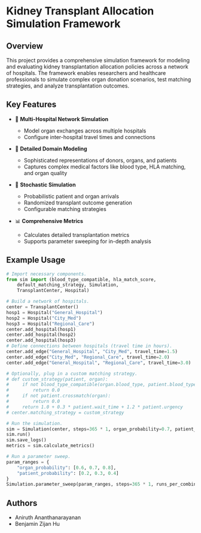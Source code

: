 # Kidney Transplant Allocation Simulation Framework

## Overview

This project provides a comprehensive simulation framework for modeling and evaluating kidney transplantation allocation policies across a network of hospitals. The framework enables researchers and healthcare professionals to simulate complex organ donation scenarios, test matching strategies, and analyze transplantation outcomes.

## Key Features

- 🏥 **Multi-Hospital Network Simulation**
  - Model organ exchanges across multiple hospitals
  - Configure inter-hospital travel times and connections

- 🧬 **Detailed Domain Modeling**
  - Sophisticated representations of donors, organs, and patients
  - Captures complex medical factors like blood type, HLA matching, and organ quality

- 🎲 **Stochastic Simulation**
  - Probabilistic patient and organ arrivals
  - Randomized transplant outcome generation
  - Configurable matching strategies

- 📊 **Comprehensive Metrics**
  - Calculates detailed transplantation metrics
  - Supports parameter sweeping for in-depth analysis

## Example Usage

```python
# Import necessary components.
from sim import (blood_type_compatible, hla_match_score, 
    default_matching_strategy, Simulation, 
    TransplantCenter, Hospital)

# Build a network of hospitals.
center = TransplantCenter()
hosp1 = Hospital("General_Hospital")
hosp2 = Hospital("City_Med")
hosp3 = Hospital("Regional_Care")
center.add_hospital(hosp1)
center.add_hospital(hosp2)
center.add_hospital(hosp3)
# Define connections between hospitals (travel time in hours).
center.add_edge("General_Hospital", "City_Med", travel_time=1.5)
center.add_edge("City_Med", "Regional_Care", travel_time=2.0)
center.add_edge("General_Hospital", "Regional_Care", travel_time=3.0)

# Optionally, plug in a custom matching strategy.
# def custom_strategy(patient, organ):
#     if not blood_type_compatible(organ.blood_type, patient.blood_type):
#         return 0.0
#     if not patient.crossmatch(organ):
#         return 0.0
#     return 1.0 + 0.3 * patient.wait_time + 1.2 * patient.urgency
# center.matching_strategy = custom_strategy

# Run the simulation.
sim = Simulation(center, steps=365 * 1, organ_probability=0.7, patient_probability=0.3)
sim.run()
sim.save_logs()
metrics = sim.calculate_metrics()

# Run a parameter sweep.
param_ranges = {
    "organ_probability": [0.6, 0.7, 0.8],
    "patient_probability": [0.2, 0.3, 0.4]
}
Simulation.parameter_sweep(param_ranges, steps=365 * 1, runs_per_combination=3)
```

## Authors

- Aniruth Ananthanarayanan
- Benjamin Zijan Hu